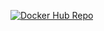 [![Docker Hub Repo](https://img.shields.io/docker/pulls/matheusmn15/user-service.svg)](https://hub.docker.com/repository/docker/matheusmn15/user-service)
